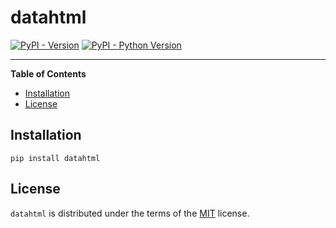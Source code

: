 # datahtml

[![PyPI - Version](https://img.shields.io/pypi/v/datahtml.svg)](https://pypi.org/project/datahtml)
[![PyPI - Python Version](https://img.shields.io/pypi/pyversions/datahtml.svg)](https://pypi.org/project/datahtml)

-----

**Table of Contents**

- [Installation](#installation)
- [License](#license)

## Installation

```console
pip install datahtml
```

## License

`datahtml` is distributed under the terms of the [MIT](https://spdx.org/licenses/MIT.html) license.

